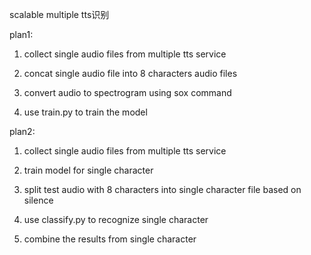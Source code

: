 scalable multiple tts识别

plan1:

1. collect single audio files from multiple tts service

2. concat single audio file into 8 characters audio files

3. convert audio to spectrogram using sox command

4. use train.py to train the model




plan2: 


1. collect single audio files from multiple tts service

2. train model for single character

2. split test audio with 8 characters into single character file based on silence

4. use classify.py to recognize single character

3. combine the results from single character

